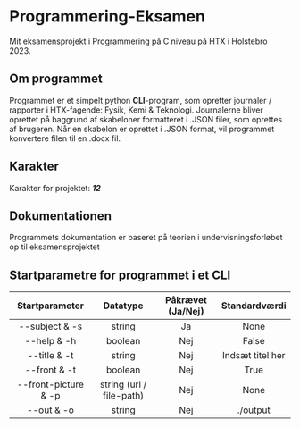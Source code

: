 # Programmering-Eksamen
Mit eksamensprojekt i Programmering på C niveau på HTX i Holstebro 2023.

## Om programmet
Programmet er et simpelt python **CLI**-program, som opretter journaler / rapporter i HTX-fagende: Fysik, Kemi & Teknologi. Journalerne bliver oprettet på baggrund af skabeloner formatteret i .JSON filer, som oprettes af brugeren. Når en skabelon er oprettet i .JSON format, vil programmet konvertere filen til en .docx fil.

## Karakter
Karakter for projektet: _**12**_

## Dokumentationen
Programmets dokumentation er baseret på teorien i undervisningsforløbet op til eksamensprojektet


## Startparametre for programmet i et CLI
Startparameter | Datatype | Påkrævet (Ja/Nej) | Standardværdi |
:---: | :---: | :---: | :---: |
--subject & -s | string | Ja | None |
--help & -h | boolean | Nej | False |
--title & -t | string | Nej | Indsæt titel her |
--front & -t | boolean | Nej | True |
--front-picture & -p | string (url / file-path) | Nej | None |
--out & -o | string | Nej | ./output |
